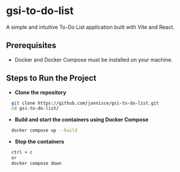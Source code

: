 # gsi-to-do-list

A simple and intuitive To-Do List application built with Vite and React.

## Prerequisites

- Docker and Docker Compose must be installed on your machine.

## Steps to Run the Project

- **Clone the repository**

```bash
  git clone https://github.com/jannisce/gsi-to-do-list.git
  cd gsi-to-do-list/
```

- **Build and start the containers using Docker Compose**

```bash
  docker compose up --build
```

- **Stop the containers**

```bash
  ctrl + c
  or
  docker compose down
```
